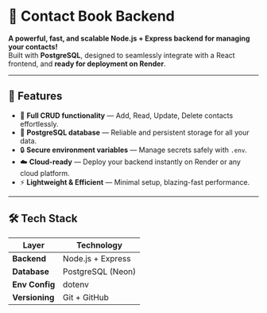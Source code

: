 # 🚀 **Contact Book Backend**

**A powerful, fast, and scalable Node.js + Express backend for managing your contacts!**  
Built with **PostgreSQL**, designed to seamlessly integrate with a React frontend, and **ready for deployment on Render**.

---

## 🌟 **Features**

- 📝 **Full CRUD functionality** — Add, Read, Update, Delete contacts effortlessly.
- 💾 **PostgreSQL database** — Reliable and persistent storage for all your data.
- 🔒 **Secure environment variables** — Manage secrets safely with `.env`.
- ☁️ **Cloud-ready** — Deploy your backend instantly on Render or any cloud platform.
- ⚡ **Lightweight & Efficient** — Minimal setup, blazing-fast performance.

---

## 🛠 **Tech Stack**

| **Layer**     | **Technology**           |
|---------------|-------------------------|
| **Backend**   | Node.js + Express       |
| **Database**  | PostgreSQL (Neon)       |
| **Env Config**| dotenv                  |
| **Versioning**| Git + GitHub            |


